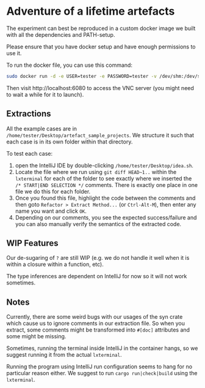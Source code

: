 # Adventure of a lifetime artefacts

The experiment can best be reproduced in a custom docker image we built with all the dependencies and PATH-setup.

Please ensure that you have docker setup and have enough permissions to use it.

To run the docker file, you can use this command:
```bash
sudo docker run -d -e USER=tester -e PASSWORD=tester -v /dev/shm:/dev/shm -p 6080:80 sewenthy/rem_test:frozen
```

Then visit http://localhost:6080 to access the VNC server (you might need to wait a while for it to launch).

## Extractions
All the example cases are in `/home/tester/Desktop/artefact_sample_projects`.  We structure it such that each case is in its own folder within that directory.  

To test each case:  
1. open the IntelliJ IDE by double-clicking `/home/tester/Desktop/idea.sh`.  
2. Locate the file where we run using `git diff HEAD~1..` within the `lxterminal` for each of the folder to see exactly where we inserted the `/* START|END SELECTION */` comments.  There is exactly one place in one file we do this for each folder.  
3. Once you found this file, highlight the code between the comments and then goto `Refactor > Extract Method...` (or `Ctrl-Alt-M`), then enter any name you want and click `OK`.  
4. Depending on our comments, you see the expected success/failure and you can also manually verify the semantics of the extracted code.  

## WIP Features
Our de-sugaring of `?` are still WIP (e.g. we do not handle it well when it is within a closure within a function, etc).  

The type inferences are dependent on IntelliJ for now so it will not work sometimes.  

## Notes
Currently, there are some weird bugs with our usages of the syn crate which cause us to ignore comments in our extraction file.  So when you extract, some comments might be transformed into `#[doc]` attributes and some might be missing.  

Sometimes, running the terminal inside IntelliJ in the container hangs, so we suggest running it from the actual `lxterminal`.  

Running the program using IntelliJ run configuration seems to hang for no particular reason either.  We suggest to run `cargo run|check|build` using the `lxterminal`.
